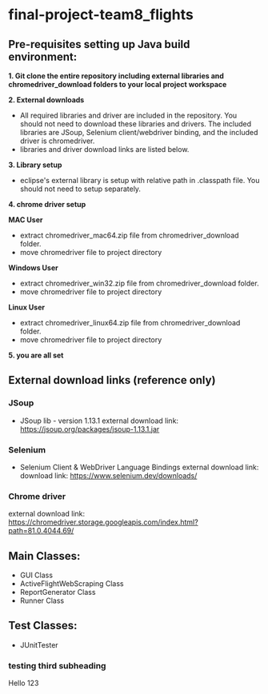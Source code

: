 # final-project-team8_flights

## Pre-requisites setting up Java build environment:
**1. Git clone the entire repository including external libraries and chromedriver_download folders to your local project workspace**

**2. External downloads**
* All required libraries and driver are included in the repository. You should not need to download these libraries and drivers. The included libraries are JSoup, Selenium client/webdriver binding, and the included driver is chromedriver.
* libraries and driver download links are listed below.

**3. Library setup**
* eclipse's external library is setup with relative path in .classpath file. You should not need to setup separately.

**4. chrome driver setup**

**MAC User**
* extract chromedriver_mac64.zip file from chromedriver_download folder.
* move chromedriver file to project directory

**Windows User**
* extract chromedriver_win32.zip file from chromedriver_download folder.
* move chromedriver file to project directory

**Linux User**
* extract chromedriver_linux64.zip file from chromedriver_download folder.
* move chromedriver file to project directory

**5. you are all set**

## External download links (reference only)
### JSoup
* JSoup lib - version 1.13.1
external download link: https://jsoup.org/packages/jsoup-1.13.1.jar
### Selenium 
* Selenium Client & WebDriver Language Bindings
external download link: download link: https://www.selenium.dev/downloads/
### Chrome driver
external download link: https://chromedriver.storage.googleapis.com/index.html?path=81.0.4044.69/

## Main Classes:
* GUI Class
* ActiveFlightWebScraping Class
* ReportGenerator Class
* Runner Class

## Test Classes:
* JUnitTester

### testing third subheading
Hello 123
